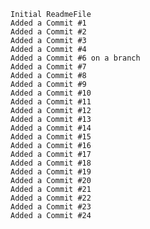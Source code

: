     Initial ReadmeFile
    Added a Commit #1
    Added a Commit #2
    Added a Commit #3
    Added a Commit #4
    Added a Commit #6 on a branch
    Added a Commit #7
    Added a Commit #8
    Added a Commit #9
    Added a Commit #10
    Added a Commit #11
    Added a Commit #12
    Added a Commit #13
    Added a Commit #14
    Added a Commit #15
    Added a Commit #16
    Added a Commit #17
    Added a Commit #18
    Added a Commit #19
    Added a Commit #20
    Added a Commit #21
    Added a Commit #22
    Added a Commit #23    
    Added a Commit #24
